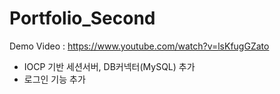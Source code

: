 # Portfolio_Second

Demo Video : https://www.youtube.com/watch?v=lsKfugGZato



+ IOCP 기반 세션서버, DB커넥터(MySQL) 추가
+ 로그인 기능 추가
